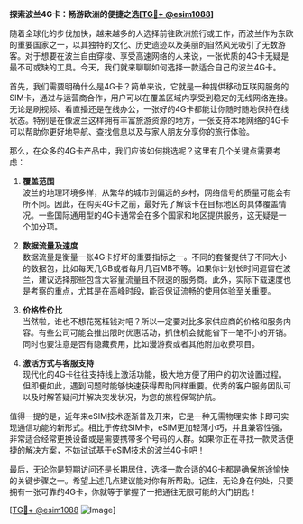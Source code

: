**探索波兰4G卡：畅游欧洲的便捷之选[[TG💪+ @esim1088](https://t.me/s/esim1088)]**

随着全球化的步伐加快，越来越多的人选择前往欧洲旅行或工作，而波兰作为东欧的重要国家之一，以其独特的文化、历史遗迹以及美丽的自然风光吸引了无数游客。对于想要在波兰自由穿梭、享受高速网络的人来说，一张优质的4G卡无疑是最不可或缺的工具。今天，我们就来聊聊如何选择一款适合自己的波兰4G卡。

首先，我们需要明确什么是4G卡？简单来说，它就是一种提供移动互联网服务的SIM卡，通过与运营商合作，用户可以在覆盖区域内享受到稳定的无线网络连接。无论是刷视频、看直播还是在线办公，一张好的4G卡都能让你随时随地保持在线状态。特别是在像波兰这样拥有丰富旅游资源的地方，一张支持本地网络的4G卡可以帮助你更好地导航、查找信息以及与家人朋友分享你的旅行体验。

那么，在众多的4G卡产品中，我们应该如何挑选呢？这里有几个关键点需要考虑：

1. **覆盖范围**  
   波兰的地理环境多样，从繁华的城市到偏远的乡村，网络信号的质量可能会有所不同。因此，在购买4G卡之前，最好先了解该卡在目标地区的具体覆盖情况。一些国际通用型的4G卡通常会在多个国家和地区提供服务，这无疑是一个加分项。

2. **数据流量及速度**  
   数据流量是衡量一张4G卡好坏的重要指标之一。不同的套餐提供了不同大小的数据包，比如每天几GB或者每月几百MB不等。如果你计划长时间逗留在波兰，建议选择那些包含大容量流量且不限速的服务商。此外，实际下载速度也是考察的重点，尤其是在高峰时段，能否保证流畅的使用体验至关重要。

3. **价格性价比**  
   当然啦，谁也不想花冤枉钱对吧？所以一定要对比多家供应商的价格和服务内容。有些公司可能会推出限时优惠活动，抓住机会就能省下一笔不小的开销。同时也要注意是否有隐藏费用，比如漫游费或者其他附加收费项目。

4. **激活方式与客服支持**  
   现代化的4G卡往往支持线上激活功能，极大地方便了用户的初次设置过程。但即便如此，遇到问题时能够快速获得帮助同样重要。优秀的客户服务团队可以及时解答疑问并解决突发状况，为您的旅程保驾护航。

值得一提的是，近年来eSIM技术逐渐普及开来，它是一种无需物理实体卡即可实现通信功能的新形式。相比于传统SIM卡，eSIM更加轻薄小巧，并且兼容性强，非常适合经常更换设备或是需要携带多个号码的人群。如果你正在寻找一款灵活便捷的解决方案，不妨试试基于eSIM技术的波兰4G卡吧！

最后，无论你是短期访问还是长期居住，选择一款合适的4G卡都是确保旅途愉快的关键步骤之一。希望上述几点建议能对你有所帮助。记住，无论身在何处，只要拥有一张可靠的4G卡，你就等于掌握了一把通往无限可能的大门钥匙！

[[TG💪+ @esim1088](https://t.me/s/esim1088) ![Image](https://i.postimg.cc/4NQfJmqS/Snipaste-2025-05-13-00-14-12.png)]
